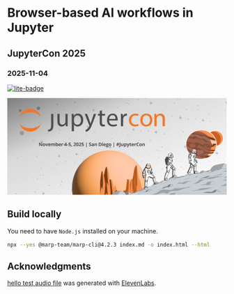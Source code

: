 # Browser-based AI workflows in Jupyter

## JupyterCon 2025

### 2025-11-04

[![lite-badge](https://jupyterlite.rtfd.io/en/latest/_static/badge-launch.svg)](http://jtpio.github.io/jupytercon-2025-browser-ai-workflows/lab/index.html?path=index.html)

![JupyterCon 2025](images/jupytercon.png)


## Build locally

You need to have `Node.js` installed on your machine.

```bash
npx --yes @marp-team/marp-cli@4.2.3 index.md -o index.html --html
```

## Acknowledgments

[hello test audio file](notebooks/hello.mp3) was generated with [ElevenLabs](https://elevenlabs.io/).
